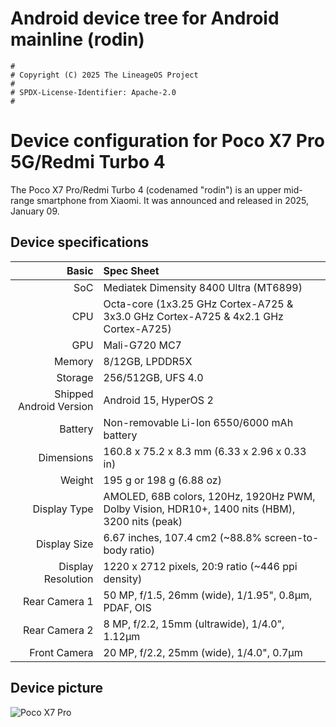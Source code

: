 # Android device tree for Android mainline (rodin)

```
#
# Copyright (C) 2025 The LineageOS Project
#
# SPDX-License-Identifier: Apache-2.0
#
```

Device configuration for Poco X7 Pro 5G/Redmi Turbo 4
=============================================================

The Poco X7 Pro/Redmi Turbo 4 (codenamed "rodin") is an upper mid-range smartphone from Xiaomi.
It was announced and released in 2025, January 09.

## Device specifications

Basic   | Spec Sheet
-------:|:-------------------------
SoC     | Mediatek Dimensity 8400 Ultra (MT6899)
CPU     | Octa-core (1x3.25 GHz Cortex-A725 & 3x3.0 GHz Cortex-A725 & 4x2.1 GHz Cortex-A725)
GPU     | Mali-G720 MC7
Memory  | 8/12GB, LPDDR5X
Storage | 256/512GB, UFS 4.0
Shipped Android Version | Android 15, HyperOS 2
Battery | Non-removable Li-Ion 6550/6000 mAh battery
Dimensions | 160.8 x 75.2 x 8.3 mm (6.33 x 2.96 x 0.33 in)
Weight | 195 g or 198 g (6.88 oz)
Display Type | AMOLED, 68B colors, 120Hz, 1920Hz PWM, Dolby Vision, HDR10+, 1400 nits (HBM), 3200 nits (peak)
Display Size | 6.67 inches, 107.4 cm2 (~88.8% screen-to-body ratio)
Display Resolution | 1220 x 2712 pixels, 20:9 ratio (~446 ppi density)
Rear Camera 1 | 50 MP, f/1.5, 26mm (wide), 1/1.95", 0.8µm, PDAF, OIS
Rear Camera 2 | 8 MP, f/2.2, 15mm (ultrawide), 1/4.0", 1.12µm
Front Camera | 20 MP, f/2.2, 25mm (wide), 1/4.0", 0.7µm

## Device picture
![Poco X7 Pro](https://i02.appmifile.com/mi-com-product/fly-birds/poco-x7-pro/pc/1a097d170ec6940798552eee961fc641.png?f=webp "Poco X6 Pro in black, yellow and grey")

